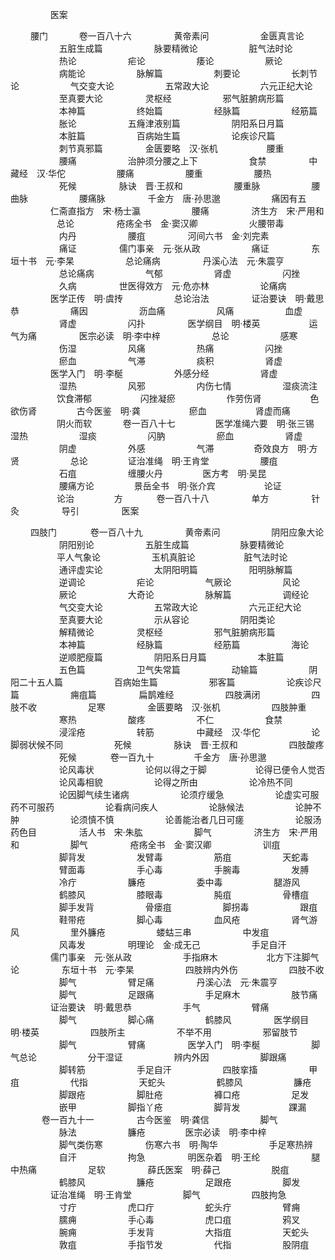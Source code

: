<!-- { "loadSidebar": true } -->
　　 　　 医案

　　  腰门
　　　  卷一百八十六
　　 　　 黄帝素问
　　 　　　 金匮真言论
　　 　　　 五脏生成篇
　　 　　　 脉要精微论
　　 　　　 脏气法时论
　　 　　　 热论
　　 　　　 疟论
　　 　　　 痿论
　　 　　　 厥论
　　 　　　 病能论
　　 　　　 脉解篇
　　 　　　 刺要论
　　 　　　 长刺节论
　　 　　　 气交变大论
　　 　　　 五常政大论
　　 　　　 六元正纪大论
　　 　　　 至真要大论
　　 　　 灵枢经
　　 　　　 邪气脏腑病形篇
　　 　　　 本神篇
　　 　　　 终始篇
　　 　　　 经脉篇
　　 　　　 经筋篇
　　 　　　 胀论
　　 　　　 五癃津液别篇
　　 　　　 阴阳系日月篇
　　 　　　 本脏篇
　　 　　　 百病始生篇
　　 　　　 论疾诊尺篇
　　 　　　 刺节真邪篇
　　 　　 金匮要略　汉·张机
　　　　　  腰重
　　 　　　 腰痛
　　 　　　 治肿须分腰之上下
　　 　　　 食禁
　　 　　 中藏经　汉·华佗
　　 　　　 腰痛
　　 　　　 腰重
　　 　　　 腰热
　　 　　　 死候
　　 　　 脉诀　晋·王叔和
　　 　　　 腰重脉
　　 　　　 腰曲脉
　　 　　　 腰痛脉
　　 　　 千金方　唐·孙思邈
　　 　　　 痛因有五
　　 　　 仁斋直指方　宋·杨士瀛
　　 　　　 腰痛
　　 　　 济生方　宋·严用和
　　　　　  总论
　　 　　 疮疡全书　金·窦汉卿
　　 　　　 火腰带毒
　　 　　　 内丹
　　 　　　 腰疽
　　 　　 河间六书　金·刘完素
　　 　　　 痛证
　　 　　 儒门事亲　元·张从政
　　 　　　 痛证
　　 　　 东垣十书　元·李杲
　　 　　　 总论痛病
　　 　　 丹溪心法　元·朱震亨
　　 　　　 总论痛病
　　 　　　 气郁
　　 　　　 肾虚
　　 　　　 闪挫
　　 　　　 久病
　　 　　 世医得效方　元·危亦林
　　 　　　 论痛病
　　 　　 医学正传　明·虞抟
　　 　　　 总论治法
　　 　　 证治要诀　明·戴思恭
　　 　　　 痛因
　　 　　　 沥血痛
　　 　　　 风痛
　　 　　　 血虚
　　 　　　 肾虚
　　 　　　 闪扑
　　 　　 医学纲目　明·楼英
　　　　　  运气为痛
　　 　　 医宗必读　明·李中梓
　　 　　　 总论
　　 　　　 感寒
　　 　　　 伤湿
　　 　　　 风痛
　　 　　　 热痛
　　 　　　 闪挫
　　 　　　 瘀血
　　 　　　 气滞
　　 　　　 痰积
　　 　　　 肾虚
　　 　　 医学入门　明·李梴
　　 　　　 外感分经
　　 　　　 肾虚
　　 　　　 湿热
　　 　　　 风邪
　　 　　　 内伤七情
　　 　　　 湿痰流注
　　　　　  饮食滞郁
　　　　　  闪挫凝瘀
　　 　　　 作劳伤肾
　　　　　  色欲伤肾
　　　　  古今医鉴　明·龚
　　　　　  瘀血
　　　　　  肾虚而痛
　　　　　  阴火而软
　　　  卷一百八十七
　　　　  医学准绳六要　明·张三锡　　 　　　 湿热
　　 　　　 湿痰
　　 　　　 闪肭
　　 　　　 瘀血
　　 　　　 肾虚
　　 　　　 阴虚
　　 　　　 外感
　　 　　　 气滞
　　　　  奇效良方　明·方贤
　　 　　　 总论
　　　　  证治准绳　明·王肯堂
　　 　　　 腰疽
　　 　　　 石疽
　　 　　　 缠腰火丹
　　　　  医方考　明·吴昆
　　 　　　 腰痛方论
　　　　  景岳全书　明·张介宾
　　　　　  论证
　　　　　  论治
　　　　  方
　　 　 卷一百八十八
　　 　　 单方
　　 　　 针灸
　　 　　 导引
　　 　　 医案

　　  四肢门
　　 　 卷一百八十九
　　 　　 黄帝素问
　　 　　　 阴阳应象大论
　　 　　　 阴阳别论
　　 　　　 五脏生成篇
　　 　　　 脉要精微论
　　　　　  平人气象论
　　 　　　 玉机真脏论
　　　　　  脏气法时论
　　 　　　 通评虚实论
　　 　　　 太阴阳明篇
　　 　　　 阳明脉解篇
　　 　　　 逆调论
　　 　　　 疟论
　　 　　　 气厥论
　　 　　　 风论
　　 　　　 厥论
　　 　　　 大奇论
　　 　　　 脉解篇
　　 　　　 调经论
　　 　　　 气交变大论
　　 　　　 五常政大论
　　 　　　 六元正纪大论
　　 　　　 至真要大论
　　 　　　 示从容论
　　 　　　 阴阳类论
　　 　　　 解精微论
　　 　　 灵枢经
　　 　　　 邪气脏腑病形篇
　　 　　　 本神篇
　　 　　　 经脉篇
　　 　　　 经筋篇
　　 　　　 海论
　　 　　　 逆顺肥瘦篇
　　 　　　 阴阳系日月篇
　　 　　　 本脏篇
　　 　　　 五色篇
　　 　　　 卫气失常篇
　　 　　　 动输篇
　　 　　　 阴阳二十五人篇
　　 　　　 百病始生篇
　　 　　　 邪客篇
　　 　　　 论疾诊尺篇
　　 　　　 痈疽篇
　　 　　 扁鹊难经
　　 　　　 四肢满闭
　　 　　　 四肢不收
　　 　　　 足寒
　　 　　 金匮要略　汉·张机
　　 　　　 四肢肿重
　　 　　　 寒热
　　 　　　 酸疼
　　 　　　 不仁
　　 　　　 食禁
　　 　　　 浸淫疮
　　 　　　 转筋
　　 　　 中藏经　汉·华佗
　　 　　　 论脚弱状候不同
　　 　　　 死候
　　 　　 脉诀　晋·王叔和
　　 　　　 四肢酸疼
　　 　　　 死候
　　 　 卷一百九十
　　　　  千金方　唐·孙思邈
　　 　　　 论风毒状
　　 　　　 论何以得之于脚
　　　　　  论得已便令人觉否
　　 　　　 论风毒相貌
　　 　　　 论得之所由
　　 　　　 论冷热不同
　　 　　　 论因脚气续生诸病
　　 　　　 论须疗缓急
　　 　　　 论虚实可服药不可服药
　　 　　　 论看病问疾人
　　 　　　 论脉候法
　　 　　　 论肿不肿
　　 　　　 论须慎不慎
　　 　　　 论善能治者几日可瘥
　　 　　　 论服汤药色目
　　 　　 活人书　宋·朱肱
　　 　　　 脚气
　　 　　 济生方　宋·严用和
　　 　　　 脚气
　　 　　 疮疡全书　金·窦汉卿
　　 　　　 训疽
　　 　　　 脚背发
　　 　　　 发臂毒
　　 　　　 筋疽
　　 　　　 天蛇毒
　　 　　　 臂面毒
　　 　　　 手心毒
　　 　　　 手腕毒
　　 　　　 发膊
　　 　　　 冷疔
　　 　　　 臁疮
　　 　　　 委中毒
　　 　　　 腿游风
　　 　　　 鹤膝风
　　 　　　 膝眼毒
　　 　　　 肫疽
　　 　　　 骨槽疽
　　 　　　 脚手发背
　　 　　　 骨瘘疽
　　 　　　 脚拐毒
　　 　　　 跟疽
　　 　　　 鞋带疮
　　 　　　 脚心毒
　　 　　　 血风疮
　　 　　　 肾气游风
　　 　　　 里外臁疮
　　 　　　 蝼蛄三串
　　 　　　 中发疽
　　 　　　 风毒发
　　 　　 明理论　金·成无己
　　 　　　 手足自汗
　　 　　 儒门事亲　元·张从政
　　 　　　 手指麻木
　　　　　  北方下注脚气论
　　 　　 东垣十书　元·李杲
　　 　　　 四肢辨内外伤
　　 　　　 四肢不收
　　 　　　 脚气
　　 　　　 臂足痛
　　 　　 丹溪心法　元·朱震亨
　　 　　　 脚气
　　 　　　 足跟痛
　　 　　　 手足麻木
　　 　　　 肢节痛
　　 　　 证治要诀　明·戴思恭
　　 　　　 手气
　　 　　　 臂痛
　　 　　　 脚气
　　 　　　 脚心痛
　　 　　　 鹤膝风
　　 　　 医学纲目　明·楼英
　　 　　　 四肢所主
　　 　　　 不举不用
　　 　　　 邪留肢节
　　 　　　 脚气
　　 　　　 臂痛
　　 　　 医学入门　明·李梴
　　 　　　 脚气总论
　　 　　　 分干湿证
　　 　　　 辨内外因
　　 　　　 脚跟痛
　　 　　　 脚转筋
　　 　　　 手足自汗
　　 　　　 四肢挛搐
　　 　　　 甲疽
　　 　　　 代指
　　 　　　 天蛇头
　　 　　　 鹤膝风
　　 　　　 臁疮
　　 　　　 脚跟疮
　　 　　　 脚肚疮
　　 　　　 褲口疮
　　 　　　 足发
　　 　　　 嵌甲
　　 　　　 脚指丫疮
　　 　　　 脚背发
　　　　　  踝漏
　　 　 卷一百九十一
　　 　　 古今医鉴　明·龚信
　　 　　　 脚气
　　 　　　 脉法
　　 　　　 臁疮
　　　　  医宗必读　明·李中梓
　　 　　　 脚气类伤寒
　　 　　 伤寒六书　明·陶华
　　 　　　 手足寒热辨
　　 　　　 自汗
　　 　　　 拘急
　　 　　 明医杂着　明·王纶
　　 　　　 腿中热痛
　　 　　　 足软
　　 　　 薛氏医案　明·薛己
　　 　　　 脱疽
　　 　　　 鹤膝风
　　 　　　 臁疮
　　 　　　 足跟疮
　　 　　　 脚发
　　 　　 证治准绳　明·王肯堂
　　 　　　 脚气
　　 　　　 四肢拘急
　　 　　　 寸疔
　　 　　　 虎口疔
　　 　　　 蛇头疔
　　 　　　 臂痈
　　 　　　 臑痈
　　 　　　 手心毒
　　 　　　 虎口疽
　　 　　　 鸦叉
　　 　　　 腕痈
　　 　　　 手发背
　　 　　　 大指疽
　　 　　　 天蛇头
　　 　　　 敦疽
　　 　　　 手指节发
　　 　　　 代指
　　 　　　 股阴疽
